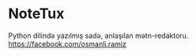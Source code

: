 # NoteTux
Python dilində yazılmış sadə, anlaşılan mətn-redaktoru.
https://facebook.com/osmanli.ramiz
